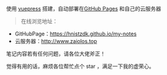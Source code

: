 使用 [vuepress](https://vuepress.vuejs.org/zh) 搭建，自动部署在[GitHub Pages](https://pages.github.com/) 和自己的云服务器



>  在线浏览地址：

- GitHubPage：<https://hnistzdk.github.io/my-notes>
- 云服务器：<http://www.zaiolos.top>

笔记内容若有任何问题，请各位大佬斧正！

觉得有用的话，麻烦各位帮忙点个 star ，满足一下我的虚荣心。

